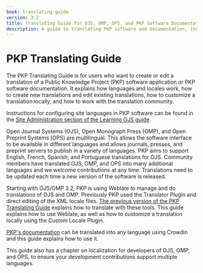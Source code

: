 ```yaml
---
book: translating-guide
version: 3.2
title: Translating Guide for OJS, OMP, OPS, and PKP Software Documentation
description: A guide to translating PKP software and documentation, including Open Journal Systems (OJS), Open Monograph Press (OMP), and Open Preprint Systems (OPS)
---
```


# PKP Translating Guide

The PKP Translating Guide is for users who want to create or edit a translation of a Public Knowledge Project (PKP) software application or PKP software documentation. It explains how languages and locales work, how to create new translations and edit existing translations, how to customize a translation locally, and how to work with the translation community.

Instructions for configuring site languages in PKP software can be found in the [Site Administration section of the Learning OJS guide](/learning-ojs/en/site-administration#languages).

Open Journal Systems (OJS), Open Monograph Press (OMP), and Open Preprint Systems (OPS) are multilingual. This allows the software interface to be available in different languages and allows journals, presses, and preprint servers to publish in a variety of languages. PKP aims to support English, French, Spanish, and Portuguese translations for OJS. Community members have translated OJS, OMP, and OPS into many additional languages and we welcome contributions at any time. Translations need to be updated each time a new version of the software is released.

Starting with OJS/OMP 3.2, PKP is using Weblate to manage and do translations of OJS and OMP. Previously PKP used the Translator Plugin and direct editing of the XML locale files. [The previous version of the PKP Translating Guide](/translating-guide/3.1/en/) explains how to translate with these tools. This guide explains how to use Weblate, as well as how to customize a translation locally using the Custom Locale Plugin.

[PKP's documentation](https://docs.pkp.sfu.ca/) can be translated into any language using Crowdin and this guide explains how to use it.

This guide also has a chapter on localization for developers of OJS, OMP, and OPS, to ensure your development contributions support multiple languages.
